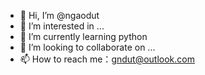 - 👋 Hi, I’m @ngaodut
- 👀 I’m interested in ...
- 🌱 I’m currently learning python
- 💞️ I’m looking to collaborate on ...
- 📫 How to reach me：gndut@outlook.com

<!---
ngaodut/ngaodut is a ✨ special ✨ repository because its `README.md` (this file) appears on your GitHub profile.
You can click the Preview link to take a look at your changes.
--->
